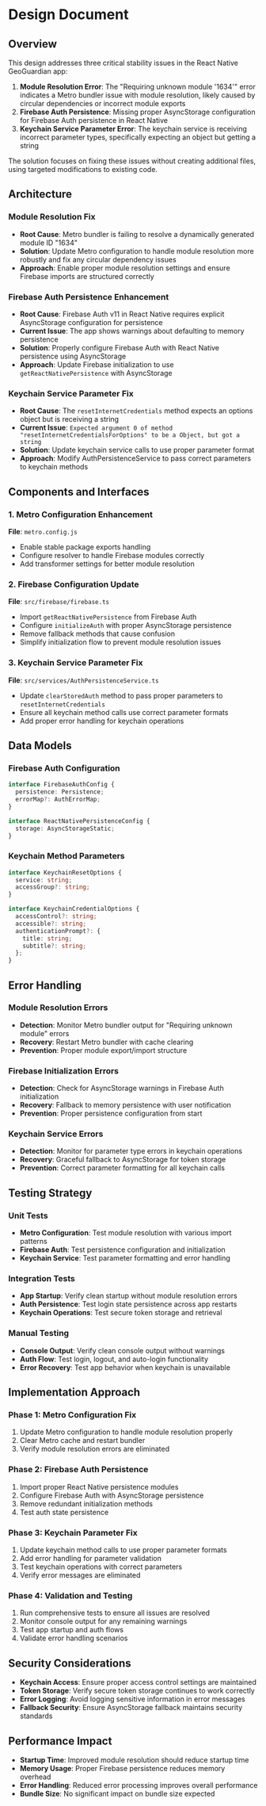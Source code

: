 # Design Document

## Overview

This design addresses three critical stability issues in the React Native GeoGuardian app:

1. **Module Resolution Error**: The "Requiring unknown module '1634'" error indicates a Metro bundler issue with module resolution, likely caused by circular dependencies or incorrect module exports
2. **Firebase Auth Persistence**: Missing proper AsyncStorage configuration for Firebase Auth persistence in React Native
3. **Keychain Service Parameter Error**: The keychain service is receiving incorrect parameter types, specifically expecting an object but getting a string

The solution focuses on fixing these issues without creating additional files, using targeted modifications to existing code.

## Architecture

### Module Resolution Fix
- **Root Cause**: Metro bundler is failing to resolve a dynamically generated module ID "1634"
- **Solution**: Update Metro configuration to handle module resolution more robustly and fix any circular dependency issues
- **Approach**: Enable proper module resolution settings and ensure Firebase imports are structured correctly

### Firebase Auth Persistence Enhancement
- **Root Cause**: Firebase Auth v11 in React Native requires explicit AsyncStorage configuration for persistence
- **Current Issue**: The app shows warnings about defaulting to memory persistence
- **Solution**: Properly configure Firebase Auth with React Native persistence using AsyncStorage
- **Approach**: Update Firebase initialization to use `getReactNativePersistence` with AsyncStorage

### Keychain Service Parameter Fix
- **Root Cause**: The `resetInternetCredentials` method expects an options object but is receiving a string
- **Current Issue**: `Expected argument 0 of method "resetInternetCredentialsForOptions" to be a Object, but got a string`
- **Solution**: Update keychain service calls to use proper parameter format
- **Approach**: Modify AuthPersistenceService to pass correct parameters to keychain methods

## Components and Interfaces

### 1. Metro Configuration Enhancement
**File**: `metro.config.js`
- Enable stable package exports handling
- Configure resolver to handle Firebase modules correctly
- Add transformer settings for better module resolution

### 2. Firebase Configuration Update
**File**: `src/firebase/firebase.ts`
- Import `getReactNativePersistence` from Firebase Auth
- Configure `initializeAuth` with proper AsyncStorage persistence
- Remove fallback methods that cause confusion
- Simplify initialization flow to prevent module resolution issues

### 3. Keychain Service Parameter Fix
**File**: `src/services/AuthPersistenceService.ts`
- Update `clearStoredAuth` method to pass proper parameters to `resetInternetCredentials`
- Ensure all keychain method calls use correct parameter formats
- Add proper error handling for keychain operations

## Data Models

### Firebase Auth Configuration
```typescript
interface FirebaseAuthConfig {
  persistence: Persistence;
  errorMap?: AuthErrorMap;
}

interface ReactNativePersistenceConfig {
  storage: AsyncStorageStatic;
}
```

### Keychain Method Parameters
```typescript
interface KeychainResetOptions {
  service: string;
  accessGroup?: string;
}

interface KeychainCredentialOptions {
  accessControl?: string;
  accessible?: string;
  authenticationPrompt?: {
    title: string;
    subtitle?: string;
  };
}
```

## Error Handling

### Module Resolution Errors
- **Detection**: Monitor Metro bundler output for "Requiring unknown module" errors
- **Recovery**: Restart Metro bundler with cache clearing
- **Prevention**: Proper module export/import structure

### Firebase Initialization Errors
- **Detection**: Check for AsyncStorage warnings in Firebase Auth initialization
- **Recovery**: Fallback to memory persistence with user notification
- **Prevention**: Proper persistence configuration from start

### Keychain Service Errors
- **Detection**: Monitor for parameter type errors in keychain operations
- **Recovery**: Graceful fallback to AsyncStorage for token storage
- **Prevention**: Correct parameter formatting for all keychain calls

## Testing Strategy

### Unit Tests
- **Metro Configuration**: Test module resolution with various import patterns
- **Firebase Auth**: Test persistence configuration and initialization
- **Keychain Service**: Test parameter formatting and error handling

### Integration Tests
- **App Startup**: Verify clean startup without module resolution errors
- **Auth Persistence**: Test login state persistence across app restarts
- **Keychain Operations**: Test secure token storage and retrieval

### Manual Testing
- **Console Output**: Verify clean console output without warnings
- **Auth Flow**: Test login, logout, and auto-login functionality
- **Error Recovery**: Test app behavior when keychain is unavailable

## Implementation Approach

### Phase 1: Metro Configuration Fix
1. Update Metro configuration to handle module resolution properly
2. Clear Metro cache and restart bundler
3. Verify module resolution errors are eliminated

### Phase 2: Firebase Auth Persistence
1. Import proper React Native persistence modules
2. Configure Firebase Auth with AsyncStorage persistence
3. Remove redundant initialization methods
4. Test auth state persistence

### Phase 3: Keychain Parameter Fix
1. Update keychain method calls to use proper parameter formats
2. Add error handling for parameter validation
3. Test keychain operations with correct parameters
4. Verify error messages are eliminated

### Phase 4: Validation and Testing
1. Run comprehensive tests to ensure all issues are resolved
2. Monitor console output for any remaining warnings
3. Test app startup and auth flows
4. Validate error handling scenarios

## Security Considerations

- **Keychain Access**: Ensure proper access control settings are maintained
- **Token Storage**: Verify secure token storage continues to work correctly
- **Error Logging**: Avoid logging sensitive information in error messages
- **Fallback Security**: Ensure AsyncStorage fallback maintains security standards

## Performance Impact

- **Startup Time**: Improved module resolution should reduce startup time
- **Memory Usage**: Proper Firebase persistence reduces memory overhead
- **Error Handling**: Reduced error processing improves overall performance
- **Bundle Size**: No significant impact on bundle size expected